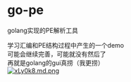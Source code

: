 # go-pe
golang实现的PE解析工具

学习汇编和PE结构过程中产生的一个demo  
可能会继续完善，可能就没有然后了  
再就是golang的gui真捞（我更捞）  
[![xLy0k8.md.png](https://s1.ax1x.com/2022/11/04/xLy0k8.md.png)](https://imgse.com/i/xLy0k8)
